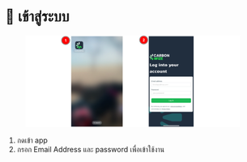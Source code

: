 # 📲 เข้าสู่ระบบ

<figure><img src="../.gitbook/assets/image.png" alt=""><figcaption></figcaption></figure>

1. กดเข้า app
2. กรอก Email Address และ password เพื่อเข้าใช้งาน
